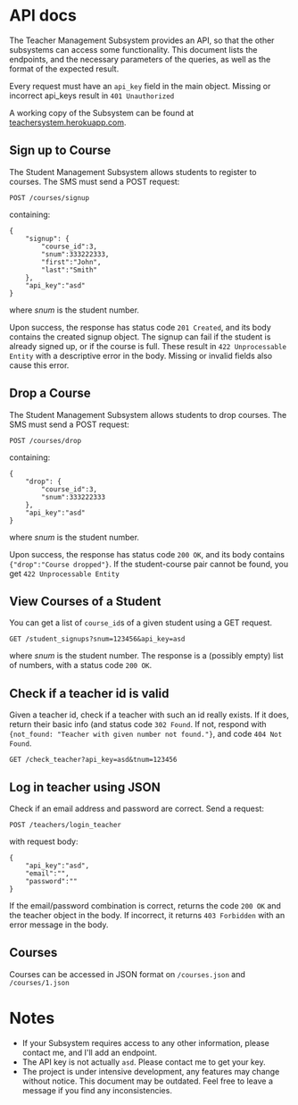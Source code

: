# API docs

The Teacher Management Subsystem provides an API, so that the other subsystems 
can access some functionality. This document lists the endpoints, and the necessary
parameters of the queries, as well as the format of the expected result.

Every request must have an ```api_key``` field in the main object. Missing or incorrect
api_keys result in ``401 Unauthorized``

A working copy of the Subsystem can be found at [teachersystem.herokuapp.com](teachersystem.herokuapps.com).

## Sign up to Course
The Student Management Subsystem allows students to register to courses. The SMS must send a 
POST request:


```POST /courses/signup```

containing:
```
{
    "signup": {
        "course_id":3,
        "snum":333222333,
        "first":"John",
        "last":"Smith"
	},
    "api_key":"asd"
}
```
where *snum* is the student number.

Upon success, the response has status code ``201 Created``, and its body contains the created signup object.
The signup can fail if the student is already signed up, or if the course is full. These result in
``422 Unprocessable Entity`` with a descriptive error in the body. Missing or invalid fields also cause this error.

## Drop a Course
The Student Management Subsystem allows students to drop courses. The SMS must send a 
POST request:


```POST /courses/drop```

containing:
```
{
    "drop": {
        "course_id":3,
        "snum":333222333
	},
    "api_key":"asd"
}
```
where *snum* is the student number.

Upon success, the response has status code ``200 OK``, and its body contains ``{"drop":"Course dropped"}``.
If the student-course pair cannot be found, you get ``422 Unprocessable Entity``


## View Courses of a Student

You can get a list of ``course_id``s of a given student using a GET request.  


```GET /student_signups?snum=123456&api_key=asd```

where *snum* is the student number. The response is a (possibly empty) list of numbers, with a status
code ``200 OK``.

## Check if a teacher id is valid
Given a teacher id, check if a teacher with such an id really exists. If it does, return their basic info (and
status code `302 Found`. If not, respond
with `{not_found: "Teacher with given number not found."}`, and code `404 Not Found`.

``GET /check_teacher?api_key=asd&tnum=123456``

## Log in teacher using JSON
Check if an email address and password are correct. Send a request:

``POST /teachers/login_teacher``

with request body:

```
{
    "api_key":"asd",
    "email":"",
    "password":""
}
```

If the email/password combination is correct, returns the code `200 OK` and the teacher 
object in the body. If incorrect, it returns `403 Forbidden` with an error message in the body. 

## Courses
Courses can be accessed in JSON format on  `/courses.json` and `/courses/1.json` 
# Notes

* If your Subsystem requires access to any other information, please contact me, and I'll add an endpoint.
* The API key is not actually `asd`. Please contact me to get your key.
* The project is under intensive development, any features may change without notice. This document may be outdated.
Feel free to leave a message if you find any inconsistencies.
